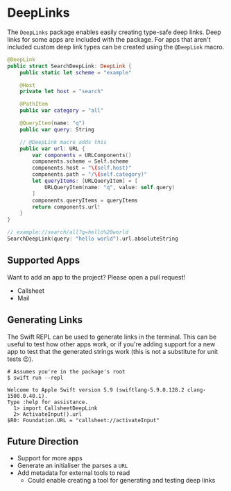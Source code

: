 # DeepLinks

The `DeepLinks` package enables easily creating type-safe deep links. Deep links for some apps are included with the package. For apps that aren't included custom deep link types can be created using the `@DeepLink` macro.

```swift
@DeepLink
public struct SearchDeepLink: DeepLink {
    public static let scheme = "example"

    @Host
    private let host = "search"

    @PathItem
    public var category = "all"

    @QueryItem(name: "q")
    public var query: String

    // @DeepLink macro adds this
    public var url: URL {
        var components = URLComponents()
        components.scheme = Self.scheme
        components.host = "\(self.host)"
        components.path = "/\(self.category)"
        let queryItems: [URLQueryItem] = [
            URLQueryItem(name: "q", value: self.query)
        ]
        components.queryItems = queryItems
        return components.url!
    }
}

// example://search/all?q=hello%20world
SearchDeepLink(query: "hello world").url.absoluteString
```

## Supported Apps

Want to add an app to the project? Please open a pull request!

- Callsheet
- Mail

## Generating Links

The Swift REPL can be used to generate links in the terminal. This can be useful to test how other apps work, or if you're adding support for a new app to test that the generated strings work (this is not a substitute for unit tests 😉).

```shell
# Assumes you're in the package's root
$ swift run --repl
```

```
Welcome to Apple Swift version 5.9 (swiftlang-5.9.0.128.2 clang-1500.0.40.1).
Type :help for assistance.
  1> import CallsheetDeepLink
  2> ActivateInput().url
$R0: Foundation.URL = "callsheet://activateInput"
```

## Future Direction

- Support for more apps
- Generate an initialiser the parses a `URL`
- Add metadata for external tools to read
  - Could enable creating a tool for generating and testing deep links
